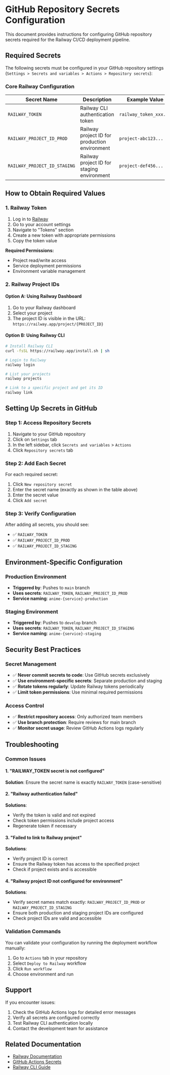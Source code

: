 # GitHub Repository Secrets Configuration

This document provides instructions for configuring GitHub repository secrets required for the Railway CI/CD deployment pipeline.

## Required Secrets

The following secrets must be configured in your GitHub repository settings (`Settings > Secrets and variables > Actions > Repository secrets`):

### Core Railway Configuration

| Secret Name | Description | Example Value | Required |
|-------------|-------------|---------------|----------|
| `RAILWAY_TOKEN` | Railway CLI authentication token | `railway_token_xxx...` | ✅ Yes |
| `RAILWAY_PROJECT_ID_PROD` | Railway project ID for production environment | `project-abc123...` | ✅ Yes |
| `RAILWAY_PROJECT_ID_STAGING` | Railway project ID for staging environment | `project-def456...` | ✅ Yes |

## How to Obtain Required Values

### 1. Railway Token

1. Log in to [Railway](https://railway.app)
2. Go to your account settings
3. Navigate to "Tokens" section
4. Create a new token with appropriate permissions
5. Copy the token value

**Required Permissions:**
- Project read/write access
- Service deployment permissions
- Environment variable management

### 2. Railway Project IDs

#### Option A: Using Railway Dashboard
1. Go to your Railway dashboard
2. Select your project
3. The project ID is visible in the URL: `https://railway.app/project/{PROJECT_ID}`

#### Option B: Using Railway CLI
```bash
# Install Railway CLI
curl -fsSL https://railway.app/install.sh | sh

# Login to Railway
railway login

# List your projects
railway projects

# Link to a specific project and get its ID
railway link
```

## Setting Up Secrets in GitHub

### Step 1: Access Repository Secrets
1. Navigate to your GitHub repository
2. Click on `Settings` tab
3. In the left sidebar, click `Secrets and variables` > `Actions`
4. Click `Repository secrets` tab

### Step 2: Add Each Secret
For each required secret:
1. Click `New repository secret`
2. Enter the secret name (exactly as shown in the table above)
3. Enter the secret value
4. Click `Add secret`

### Step 3: Verify Configuration
After adding all secrets, you should see:
- ✅ `RAILWAY_TOKEN`
- ✅ `RAILWAY_PROJECT_ID_PROD`
- ✅ `RAILWAY_PROJECT_ID_STAGING`

## Environment-Specific Configuration

### Production Environment
- **Triggered by**: Pushes to `main` branch
- **Uses secrets**: `RAILWAY_TOKEN`, `RAILWAY_PROJECT_ID_PROD`
- **Service naming**: `anime-{service}-production`

### Staging Environment
- **Triggered by**: Pushes to `develop` branch
- **Uses secrets**: `RAILWAY_TOKEN`, `RAILWAY_PROJECT_ID_STAGING`
- **Service naming**: `anime-{service}-staging`

## Security Best Practices

### Secret Management
- ✅ **Never commit secrets to code**: Use GitHub secrets exclusively
- ✅ **Use environment-specific secrets**: Separate production and staging
- ✅ **Rotate tokens regularly**: Update Railway tokens periodically
- ✅ **Limit token permissions**: Use minimal required permissions

### Access Control
- ✅ **Restrict repository access**: Only authorized team members
- ✅ **Use branch protection**: Require reviews for main branch
- ✅ **Monitor secret usage**: Review GitHub Actions logs regularly

## Troubleshooting

### Common Issues

#### 1. "RAILWAY_TOKEN secret is not configured"
**Solution**: Ensure the secret name is exactly `RAILWAY_TOKEN` (case-sensitive)

#### 2. "Railway authentication failed"
**Solutions**:
- Verify the token is valid and not expired
- Check token permissions include project access
- Regenerate token if necessary

#### 3. "Failed to link to Railway project"
**Solutions**:
- Verify project ID is correct
- Ensure the Railway token has access to the specified project
- Check if project exists and is accessible

#### 4. "Railway project ID not configured for environment"
**Solutions**:
- Verify secret names match exactly: `RAILWAY_PROJECT_ID_PROD` or `RAILWAY_PROJECT_ID_STAGING`
- Ensure both production and staging project IDs are configured
- Check project IDs are valid and accessible

### Validation Commands

You can validate your configuration by running the deployment workflow manually:

1. Go to `Actions` tab in your repository
2. Select `Deploy to Railway` workflow
3. Click `Run workflow`
4. Choose environment and run

## Support

If you encounter issues:
1. Check the GitHub Actions logs for detailed error messages
2. Verify all secrets are configured correctly
3. Test Railway CLI authentication locally
4. Contact the development team for assistance

## Related Documentation

- [Railway Documentation](https://docs.railway.app/)
- [GitHub Actions Secrets](https://docs.github.com/en/actions/security-guides/encrypted-secrets)
- [Railway CLI Guide](https://docs.railway.app/develop/cli)